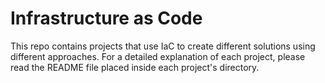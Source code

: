 # Infrastructure as Code
This repo contains projects that use IaC to create different solutions using different approaches.
For a detailed explanation of each project, please read the README file placed inside each project's directory.
